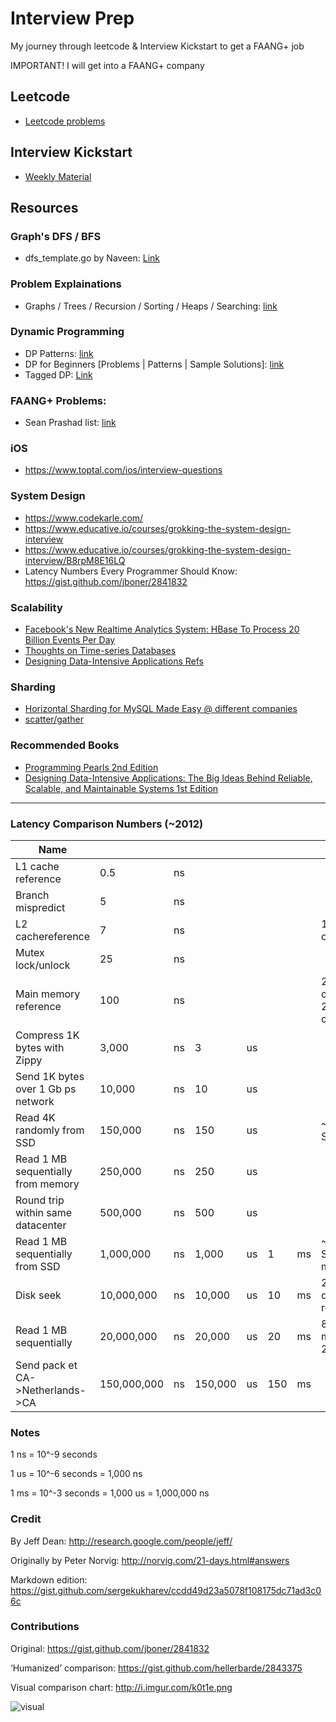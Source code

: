 # Interview Prep

My journey through leetcode & Interview Kickstart to get a FAANG+ job

IMPORTANT! I will get into a FAANG+ company

## Leetcode

- [Leetcode problems](<./Leetcode>)

## Interview Kickstart

- [Weekly Material](<./{ik} UpLevel>)

## Resources

### Graph's DFS / BFS

- dfs_template.go by Naveen: [Link](https://gist.github.com/vnaveen9296/f533ceed063d2893095b09bb8a4d1d87)

### Problem Explainations

- Graphs / Trees / Recursion / Sorting / Heaps / Searching: [link](https://zunayed.dev)

### Dynamic Programming

- DP Patterns: [link](https://leetcode.com/discuss/general-discussion/458695/dynamic-programming-patterns)
- DP for Beginners [Problems | Patterns | Sample Solutions]: [link](https://leetcode.com/discuss/study-guide/662866/DP-for-Beginners-Problems-or-Patterns-or-Sample-Solutions)
- Tagged DP: [Link](https://leetcode.com/tag/dynamic-programming/)

### FAANG+ Problems:

- Sean Prashad list: [link](https://leetcode.com/discuss/general-discussion/458695/dynamic-programming-patterns)

### iOS

- https://www.toptal.com/ios/interview-questions

### System Design

- https://www.codekarle.com/ 
- https://www.educative.io/courses/grokking-the-system-design-interview
- https://www.educative.io/courses/grokking-the-system-design-interview/B8rpM8E16LQ
- Latency Numbers Every Programmer Should Know: https://gist.github.com/jboner/2841832

### Scalability

- [Facebook's New Realtime Analytics System: HBase To Process 20 Billion Events Per Day](http://highscalability.com/blog/2011/3/22/facebooks-new-realtime-analytics-system-hbase-to-process-20.html)
- [Thoughts on Time-series Databases](http://jmoiron.net/blog/thoughts-on-timeseries-databases)
- [Designing Data-Intensive Applications Refs](https://github.com/ept/ddia-references)

### Sharding 

- [Horizontal Sharding for MySQL Made Easy @ different companies](https://planetscale.com/blog/horizontal-sharding-for-mysql-made-easy)
- [scatter/gather](https://www.oreilly.com/library/view/designing-distributed-systems/9781491983638/ch07.html)

### Recommended Books

- [Programming Pearls 2nd Edition](https://www.amazon.com/Programming-Pearls-2nd-Jon-Bentley/dp/0201657880)
- [Designing Data-Intensive Applications: The Big Ideas Behind Reliable, Scalable, and Maintainable Systems 1st Edition](https://www.amazon.com/Designing-Data-Intensive-Applications-Reliable-Maintainable/dp/1449373321)



---



### Latency Comparison Numbers (~2012)

| **Name**                           |             |    |         |    |     |    |                             |
| ---                                | ---         | --- | ---    | --- | --- | --- | ---                       |
| L1 cache reference                 | 0.5         | ns |         |    |     |    |                             |
| Branch mispredict                  | 5           | ns |         |    |     |    |                             |
| L2 cachereference                  | 7           | ns |         |    |     |    | 14x L1 cache                |
| Mutex lock/unlock                  | 25          | ns |         |    |     |    |                             |
| Main memory reference              | 100         | ns |         |    |     |    | 20x L2 cache, 200x L1 cache |
| Compress 1K bytes with Zippy       | 3,000       | ns | 3       | us |     |    |                             |
| Send 1K bytes over 1 Gb ps network | 10,000      | ns | 10      | us |     |    |                             |
| Read 4K randomly from SSD          | 150,000     | ns | 150     | us |     |    | ~1GB/sec SSD                |
| Read 1 MB sequentially from memory | 250,000     | ns | 250     | us |     |    |                             |
| Round trip within same datacenter  | 500,000     | ns | 500     | us |     |    |                             |
| Read 1 MB sequentially from SSD    | 1,000,000   | ns | 1,000   | us | 1   | ms | ~1GB/sec SSD, 4X memory     |
| Disk seek                          | 10,000,000  | ns | 10,000  | us | 10  | ms | 20x datacenter roundtrip    |
| Read 1 MB sequentially             | 20,000,000  | ns | 20,000  | us | 20  | ms | 80x memory, 20X SSD         |
| Send pack et CA->Netherlands->CA   | 150,000,000 | ns | 150,000 | us | 150 | ms |                             |


### Notes

1 ns = 10^-9 seconds

1 us = 10^-6 seconds = 1,000 ns

1 ms = 10^-3 seconds = 1,000 us = 1,000,000 ns

### Credit

By Jeff Dean:               http://research.google.com/people/jeff/

Originally by Peter Norvig: http://norvig.com/21-days.html#answers

Markdown edition: https://gist.github.com/sergekukharev/ccdd49d23a5078f108175dc71ad3c06c

### Contributions

Original: https://gist.github.com/jboner/2841832

‘Humanized’ comparison:  https://gist.github.com/hellerbarde/2843375

Visual comparison chart: http://i.imgur.com/k0t1e.png

![visual](http://i.imgur.com/k0t1e.png)
